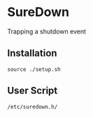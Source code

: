 # SureDown

Trapping a shutdown event


## Installation

```
source ./setup.sh
```

## User Script

`/etc/suredown.h/`

